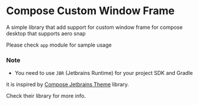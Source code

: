 # Compose Custom Window Frame

A simple library that add support for custom window frame for compose desktop that supports aero snap

 Please check `app` module for sample usage

### Note
- You need to use `JBR` (Jetbrains Runtime) for your project SDK and Gradle

it is inspired by [Compose Jetbrains Theme](https://github.com/ButterCam/compose-jetbrains-theme) library.

Check their library for more info.

